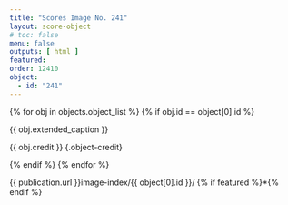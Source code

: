```yaml
---
title: "Scores Image No. 241"
layout: score-object
# toc: false
menu: false
outputs: [ html ]
featured: 
order: 12410
object:
  - id: "241"
---
```


{% for obj in objects.object_list %}
{% if obj.id == object[0].id %}

{{ obj.extended_caption }}

{{ obj.credit }} {.object-credit}

{% endif %}
{% endfor %}

<div class="object-credit object-url is-print-only">

{{ publication.url }}image-index/{{ object[0].id }}/ {% if featured %}*{% endif %}

</div>
